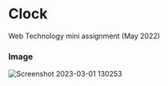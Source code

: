# Clock
Web Technology mini assignment (May 2022)

### Image
![Screenshot 2023-03-01 130253](https://user-images.githubusercontent.com/89247662/222073317-d1854c00-8d3d-44ac-998c-da73b0bcb2bf.png)

